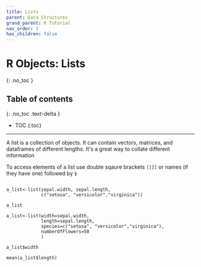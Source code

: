 ```yaml
---
title: Lists
parent: Data Structures
grand_parent: R Tutorial
nav_order: 3
has_children: false
---
```


# R Objects: Lists
{: .no_toc }


## Table of contents
{: .no_toc .text-delta }

- TOC
{:toc}

---

A list is a collection of objects. It can contain vectors, matrices, and dataframes of different lengths. It's a great way to collate different information

To access elements of a list use double sqaure brackets ``[[]]`` or names (if they have one) followed by ``$``

```{r}

a_list<-list(sepal.width, sepal.length,
             c("setosa", "versicolor","virginica"))

a_list

a_list<-list(width=sepal.width,
             length=sepal.length,
             species=c("setosa", "versicolor","virginica"),
             numberOfFlowers=50
             )

a_list$width

mean(a_list$length)

```
